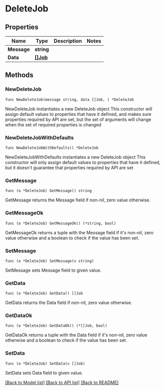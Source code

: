# DeleteJob

## Properties

Name | Type | Description | Notes
------------ | ------------- | ------------- | -------------
**Message** | **string** |  | 
**Data** | [**[]Job**](Job.md) |  | 

## Methods

### NewDeleteJob

`func NewDeleteJob(message string, data []Job, ) *DeleteJob`

NewDeleteJob instantiates a new DeleteJob object
This constructor will assign default values to properties that have it defined,
and makes sure properties required by API are set, but the set of arguments
will change when the set of required properties is changed

### NewDeleteJobWithDefaults

`func NewDeleteJobWithDefaults() *DeleteJob`

NewDeleteJobWithDefaults instantiates a new DeleteJob object
This constructor will only assign default values to properties that have it defined,
but it doesn't guarantee that properties required by API are set

### GetMessage

`func (o *DeleteJob) GetMessage() string`

GetMessage returns the Message field if non-nil, zero value otherwise.

### GetMessageOk

`func (o *DeleteJob) GetMessageOk() (*string, bool)`

GetMessageOk returns a tuple with the Message field if it's non-nil, zero value otherwise
and a boolean to check if the value has been set.

### SetMessage

`func (o *DeleteJob) SetMessage(v string)`

SetMessage sets Message field to given value.


### GetData

`func (o *DeleteJob) GetData() []Job`

GetData returns the Data field if non-nil, zero value otherwise.

### GetDataOk

`func (o *DeleteJob) GetDataOk() (*[]Job, bool)`

GetDataOk returns a tuple with the Data field if it's non-nil, zero value otherwise
and a boolean to check if the value has been set.

### SetData

`func (o *DeleteJob) SetData(v []Job)`

SetData sets Data field to given value.



[[Back to Model list]](../README.md#documentation-for-models) [[Back to API list]](../README.md#documentation-for-api-endpoints) [[Back to README]](../README.md)


